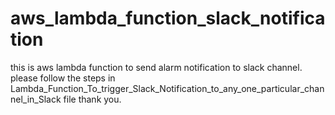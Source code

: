 # aws_lambda_function_slack_notification
this is aws lambda function to send alarm notification to slack channel.
please follow the steps in Lambda_Function_To_trigger_Slack_Notification_to_any_one_particular_channel_in_Slack file thank you.
